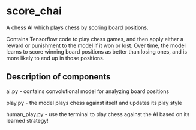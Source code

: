 # score_chai
A chess AI which plays chess by scoring board positions.

Contains Tensorflow code to play chess games, and then apply either a reward or punishment
to the model if it won or lost. Over time, the model learns to score winning board positions
as better than losing ones, and is more likely to end up in those positions.

## Description of components

ai.py - contains convolutional model for analyzing board positions

play.py - the model plays chess against itself and updates its play style

human_play.py - use the terminal to play chess against the AI based on its learned strategy!

